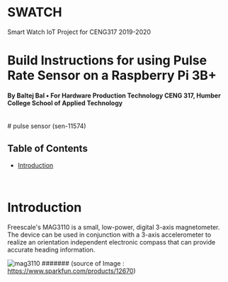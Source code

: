 # SWATCH
Smart Watch IoT Project for CENG317 2019-2020

# Build Instructions for using Pulse Rate Sensor on a Raspberry Pi 3B+
####            By Baltej Bal • For Hardware Production Technology CENG 317, Humber College School of Applied Technology

<br />
 # pulse sensor (sen-11574)
<br/>

## Table of Contents
- [Introduction](#Introduction)

<br />

# Introduction
Freescale's MAG3110 is a small, low-power, digital 3-axis magnetometer. The device can be used in conjunction with a 3-axis accelerometer to realize an orientation independent electronic compass that can provide accurate heading information.

![mag3110](https://elmwoodelectronics.ca/products/11574?variant=28163190211&currency=CAD&utm_campaign=gs-2019-02-19&utm_source=google&utm_medium=smart_campaign&gclid=EAIaIQobChMI5Z3bwpX15AIVWPfjBx0yng6LEAQYAyABEgKNvvD_BwE)
####### (source of Image : https://www.sparkfun.com/products/12670)

<br/>
